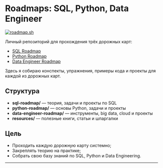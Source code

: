# Roadmaps: SQL, Python, Data Engineer

[![roadmap.sh](https://roadmap.sh/card/wide/68ac77a8891a1beee1356732?variant=dark&roadmaps=data-engineer%2Csql%2Cpython)](https://roadmap.sh)

Личный репозиторий для прохождения трёх дорожных карт:
- [SQL Roadmap](https://roadmap.sh/sql)  
- [Python Roadmap](https://roadmap.sh/python)  
- [Data Engineer Roadmap](https://roadmap.sh/data-engineer)  

Здесь я собираю конспекты, упражнения, примеры кода и проекты для каждой из дорожных карт.  

## Структура
- **sql-roadmap/** — теория, задачи и проекты по SQL  
- **python-roadmap/** — основы Python, задачи и проекты  
- **data-engineer-roadmap/** — инструменты, big data, cloud и проекты  
- **resources/** — полезные книги, статьи и шпаргалки  

## Цель
- Проходить каждую дорожную карту системно;  
- Закреплять теорию на практике;  
- Собрать свою базу знаний по SQL, Python и Data Engineering.  

---
